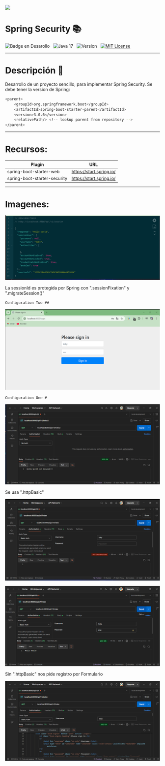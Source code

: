 ![](https://api.visitorbadge.io/api/VisitorHit?user=toby959&repo=spring-security1&countColor=%230e75b6)



 <h1 aling="center"> Spring Security 📚 </h1>

![Badge en Desarollo](https://img.shields.io/badge/STATUS-EN%20DESAROLLO-green)&nbsp;&nbsp;&nbsp;![Java 17](https://img.shields.io/badge/java-17-blue?logo=java)&nbsp;&nbsp;&nbsp;![Version](https://img.shields.io/badge/version-v1.0-COLOR.svg)&nbsp;&nbsp;&nbsp;[![MIT License](https://img.shields.io/badge/licencia-MIT-blue.svg)](LICENSE)&nbsp;&nbsp;&nbsp;
___
# Descripción 📖
Desarrollo de un proyecto sencillo, para implementar Spring Security. Se debe tener la version de Spring:   
````bash
<parent>
	<groupId>org.springframework.boot</groupId>
	<artifactId>spring-boot-starter-parent</artifactId>
	<version>3.0.6</version>
	<relativePath/> <!-- lookup parent from repository -->
</parent>
````
___
# Recursos:

| Plugin            | URL                      |
|-------------------|--------------------------|
| spring-boot-starter-web  | https://start.spring.io/ |
| spring-boot-starter-security | https://start.spring.io/ |
___
# Imagenes:

![Imagen Navegador](imagen1.png)

La sessionId es protegida por Spring con ".sessionFixation" y ".migrateSession()"   
````
Configuration Two ##
````
![Imagen Navegador-formulario](imagen2.png)

````
Configuration One #
````

![Imagen Navegador-formulario](imagen3.png)

Se usa ".httpBasic"

![Imagen Navegador-formulario](imagen4.png)

![Imagen Navegador-formulario](imagen5.png)

Sin ".httpBasic" nos pide registro por Formulario

![Imagen Navegador-formulario](imagen6.png)